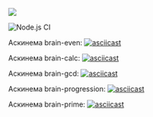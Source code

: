 <a href="https://codeclimate.com/github/Jorah-M/frontend-project-lvl1/maintainability"><img src="https://api.codeclimate.com/v1/badges/c65b211c19999419e657/maintainability" /></a>

![Node.js CI](https://github.com/Jorah-M/frontend-project-lvl1/workflows/Node.js%20CI/badge.svg)

Аскинема brain-even:
[![asciicast](https://asciinema.org/a/XPmSSTWWnkWcQ733WC6ROWrhf.svg)](https://asciinema.org/a/XPmSSTWWnkWcQ733WC6ROWrhf)

Аскинема brain-calc:
[![asciicast](https://asciinema.org/a/2m9Kmvixk0DoVtWgzcJoQ3l55.svg)](https://asciinema.org/a/2m9Kmvixk0DoVtWgzcJoQ3l55)

Аскинема brain-gcd:
[![asciicast](https://asciinema.org/a/0MqGsu34M2eNgawztDuslWZJr.svg)](https://asciinema.org/a/0MqGsu34M2eNgawztDuslWZJr)

Аскинема brain-progression:
[![asciicast](https://asciinema.org/a/gfKt94FBr0aqeBE7JgnGr8JAS.svg)](https://asciinema.org/a/gfKt94FBr0aqeBE7JgnGr8JAS)

Аскинема brain-prime:
[![asciicast](https://asciinema.org/a/k9MK5PFWzOfQFbjKYhhSJ31k7.svg)](https://asciinema.org/a/k9MK5PFWzOfQFbjKYhhSJ31k7)